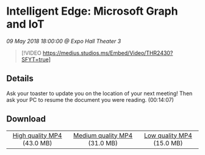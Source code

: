 # Intelligent Edge: Microsoft Graph and IoT

*09 May 2018 18:00:00 @ Expo Hall Theater 3*

> [!VIDEO https://medius.studios.ms/Embed/Video/THR2430?SFYT=true]

## Details

Ask your toaster to update you on the location of your next meeting! Then ask your PC to resume the document you were reading. (00:14:07)

## Download

||||
|:--:|:----:|:-:|
|[High quality MP4](https://sec.ch9.ms/ch9/cab6/8fc188e8-b883-45e4-b78a-38628b2bcab6/THR2430_high.mp4) (43.0 MB)|[Medium quality MP4](https://sec.ch9.ms/ch9/cab6/8fc188e8-b883-45e4-b78a-38628b2bcab6/THR2430_mid.mp4) (31.0 MB)|[Low quality MP4](https://sec.ch9.ms/ch9/cab6/8fc188e8-b883-45e4-b78a-38628b2bcab6/THR2430.mp4) (15.0 MB)|